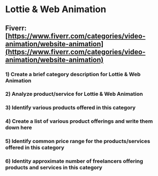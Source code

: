 # Lottie & Web Animation
## Fiverr: [https://www.fiverr.com/categories/video-animation/website-animation](https://www.fiverr.com/categories/video-animation/website-animation)
### 1) Create a brief category description for Lottie & Web Animation
### 2) Analyze product/service for Lottie & Web Animation
### 3) Identify various products offered in this category
### 4) Create a list of various product offerings and write them down here
### 5) Identify common price range for the products/services offered in this category
### 6) Identity approximate number of freelancers offering products and services in this category
